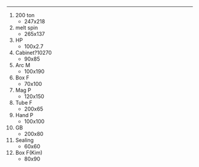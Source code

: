 
---


1. 200 ton
	-  247x218
2. melt spin
	- 265x137
3. HP
	- 100x2.7
4. Cabinet?10270
	- 90x85
5. Arc M
	- 100x190
6. Box F
	- 70x100
7. Mag P
	- 120x150
8.  Tube F
	- 200x65
9. Hand P
	- 100x100
10. GB
	- 200x80
11. Sealing
	- 60x60
12. Box F(Kim)
	- 80x90